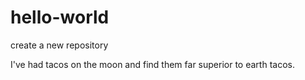 # hello-world
create a new repository


I've had tacos on the moon and find them far superior to earth tacos.
